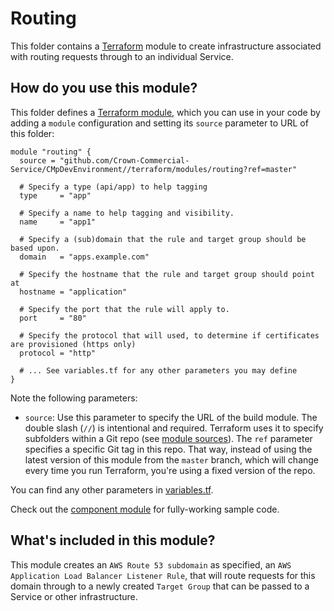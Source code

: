 # Routing

This folder contains a [Terraform](https://www.terraform.io/) module to create infrastructure associated with routing requests through to an individual Service.

## How do you use this module?

This folder defines a [Terraform module](https://www.terraform.io/docs/modules/usage.html), which you can use in your
code by adding a `module` configuration and setting its `source` parameter to URL of this folder:

```hcl
module "routing" {
  source = "github.com/Crown-Commercial-Service/CMpDevEnvironment//terraform/modules/routing?ref=master"

  # Specify a type (api/app) to help tagging 
  type     = "app"

  # Specify a name to help tagging and visibility.
  name     = "app1"

  # Specify a (sub)domain that the rule and target group should be based upon.
  domain   = "apps.example.com"

  # Specify the hostname that the rule and target group should point at
  hostname = "application"

  # Specify the port that the rule will apply to.
  port     = "80"

  # Specify the protocol that will used, to determine if certificates are provisioned (https only) 
  protocol = "http"

  # ... See variables.tf for any other parameters you may define
}
```

Note the following parameters:

* `source`: Use this parameter to specify the URL of the build module. The double slash (`//`) is intentional 
  and required. Terraform uses it to specify subfolders within a Git repo (see [module 
  sources](https://www.terraform.io/docs/modules/sources.html)). The `ref` parameter specifies a specific Git tag in 
  this repo. That way, instead of using the latest version of this module from the `master` branch, which 
  will change every time you run Terraform, you're using a fixed version of the repo.

You can find any other parameters in [variables.tf](variables.tf).

Check out the [component module](https://github.com/Crown-Commercial-Service/CMpDevEnvironment/blob/production/terraform/modules/component/main.tf) for fully-working sample code. 

## What's included in this module?

This module creates an `AWS Route 53 subdomain` as specified, an `AWS Application Load Balancer Listener Rule`, that will route requests for this domain through to a newly created `Target Group` that can be passed to a Service or other infrastructure.
